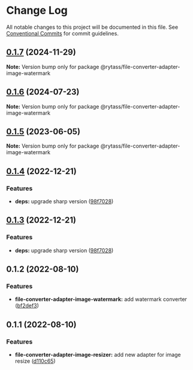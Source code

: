 # Change Log

All notable changes to this project will be documented in this file.
See [Conventional Commits](https://conventionalcommits.org) for commit guidelines.

## [0.1.7](https://github.com/Rytass/Utils/compare/@rytass/file-converter-adapter-image-watermark@0.1.6...@rytass/file-converter-adapter-image-watermark@0.1.7) (2024-11-29)

**Note:** Version bump only for package @rytass/file-converter-adapter-image-watermark

## [0.1.6](https://github.com/Rytass/Utils/compare/@rytass/file-converter-adapter-image-watermark@0.1.5...@rytass/file-converter-adapter-image-watermark@0.1.6) (2024-07-23)

**Note:** Version bump only for package @rytass/file-converter-adapter-image-watermark

## [0.1.5](https://github.com/Rytass/Utils/compare/@rytass/file-converter-adapter-image-watermark@0.1.4...@rytass/file-converter-adapter-image-watermark@0.1.5) (2023-06-05)

**Note:** Version bump only for package @rytass/file-converter-adapter-image-watermark

## [0.1.4](https://github.com/Rytass/Utils/compare/@rytass/file-converter-adapter-image-watermark@0.1.2...@rytass/file-converter-adapter-image-watermark@0.1.4) (2022-12-21)

### Features

- **deps:** upgrade sharp version ([98f7028](https://github.com/Rytass/Utils/commit/98f7028cc8783683a435118e1e7312b407cdc191))

## [0.1.3](https://github.com/Rytass/Utils/compare/@rytass/file-converter-adapter-image-watermark@0.1.2...@rytass/file-converter-adapter-image-watermark@0.1.3) (2022-12-21)

### Features

- **deps:** upgrade sharp version ([98f7028](https://github.com/Rytass/Utils/commit/98f7028cc8783683a435118e1e7312b407cdc191))

## 0.1.2 (2022-08-10)

### Features

- **file-converter-adapter-image-watermark:** add watermark converter ([bf2def3](https://github.com/Rytass/Utils/commit/bf2def359e4271ff54c4cdaebe760dba00dd6e09))

## 0.1.1 (2022-08-10)

### Features

- **file-converter-adapter-image-resizer:** add new adapter for image resize ([d110c65](https://github.com/Rytass/Utils/commit/d110c65e21117d6052dc158fae7036d3bca6a2ea))
